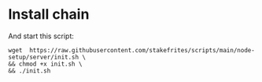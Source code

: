 # Install chain

And start this script:
```
wget  https://raw.githubusercontent.com/stakefrites/scripts/main/node-setup/server/init.sh \
&& chmod +x init.sh \
&& ./init.sh
```